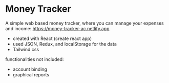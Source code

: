 # Money Tracker

A simple web based money tracker, where you can manage your expenses and income: https://money-tracker-ac.netlify.app

- created with React (create react app)
- used JSON, Redux, and localStorage for the data
- Tailwind css

functionalities not included:
- account binding
- graphical reports
